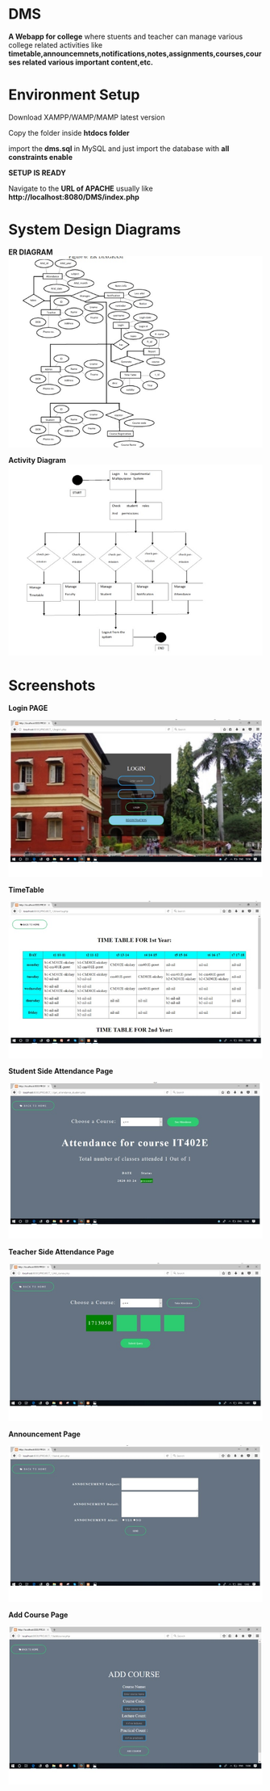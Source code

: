 # DMS

**A Webapp for college** where stuents and teacher can manage various college related activities like **timetable,announcemnets,notifications,notes,assignments,courses,courses related various important content,etc.**  

# Environment Setup

Download XAMPP/WAMP/MAMP latest version  

Copy the folder inside **htdocs folder**  

import the **dms.sql** in MySQL and just import the database with **all constraints enable**  

**SETUP IS READY**  

Navigate to the **URL of APACHE** usually like **http://localhost:8080/DMS/index.php**  

# System Design Diagrams  

 **ER DIAGRAM**
![ER DIAGRAM](ERD.jpg)  

 **Activity Diagram**
 ![Activity](Activity.jpg)
 
 
 # Screenshots
 **Login PAGE**  
 
 ![Login Page](LoginPage.jpg)  
 
 **TimeTable**  
 
 ![Timtable](timetableout.jpg)
 
 **Student Side Attendance Page**  
 
 ![Attendance](AttenStud.jpg)
 
 **Teacher Side Attendance Page**
 
 ![Attendance](AttenTeacher.jpg)
 
 **Announcement Page**  
 
 ![Announce](Announcement.jpg)
 
 **Add Course Page**
 
 ![AddCOurse](AddCourse.jpg)
 
 
 
